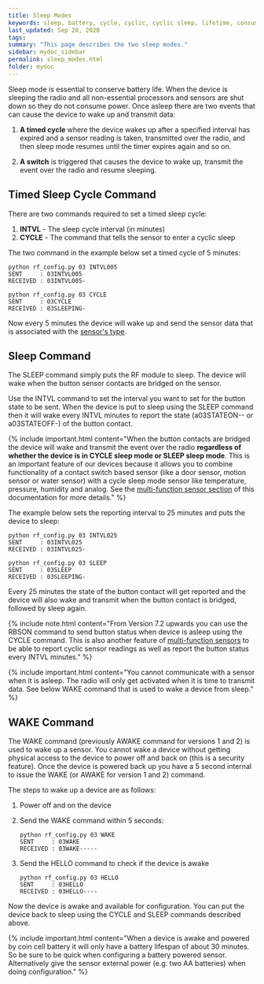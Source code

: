 ```yaml
---
title: Sleep Modes
keywords: sleep, battery, cycle, cyclic, cyclic sleep, lifetime, consumption, type, intvl, ,wake, wake up
last_updated: Sep 28, 2020
tags:  
summary: "This page describes the two sleep modes."
sidebar: mydoc_sidebar
permalink: sleep_modes.html
folder: mydoc
---
```


Sleep mode is essential to conserve battery life. When the device is sleeping the radio and all non-essential processors and sensors are shut down so they do not consume power. Once asleep there are two events that can cause the device to wake up and transmit data:

1. **A timed cycle** where the device wakes up after a specified interval has expired and a sensor reading is taken, transmitted over the radio, and then sleep mode resumes until the timer expires again and so on.

1. **A switch** is triggered that causes the device to wake up, transmit the event over the radio and resume sleeping. 

## Timed Sleep Cycle Command

There are two commands required to set a timed sleep cycle:

1. **INTVL** - The sleep cycle interval (in minutes)
1. **CYCLE** - The command that tells the sensor to enter a cyclic sleep

The two command in the example below set a timed cycle of 5 minutes:

```
python rf_config.py 03 INTVL005
SENT     : 03INTVL005
RECEIVED : 03INTVL005-

python rf_config.py 03 CYCLE
SENT     : 03CYCLE
RECEIVED : 03SLEEPING-
```

Now every 5 minutes the device will wake up and send the sensor data that is associated with the [sensor's type](types.html).

## Sleep Command

The SLEEP command simply puts the RF module to sleep. The device will wake when the button sensor contacts are bridged on the sensor.

Use the INTVL command to set the interval you want to set for the button state to be sent. When the device is put to sleep using the SLEEP command then it will wake every INTVL minutes to report the state (a03STATEON-- or a03STATEOFF-) of the button contact. 

{% include important.html content="When the button contacts are bridged the device will wake and transmit the event over the radio **regardless of whether the device is in CYCLE sleep mode or SLEEP sleep mode**. This is an important feature of our devices because it allows you to combine functionality of a contact switch based sensor (like a door sensor, motion sensor or water sensor) with a cycle sleep mode sensor like temperature, pressure, humidity and analog. See the [multi-function sensor section](multi_function_sensors.html) of this documentation for more details." %} 

The example below sets the reporting interval to 25 minutes and puts the device to sleep:

```
python rf_config.py 03 INTVL025
SENT     : 03INTVL025
RECEIVED : 03INTVL025-

python rf_config.py 03 SLEEP
SENT     : 03SLEEP
RECEIVED : 03SLEEPING-
```
 
Every 25 minutes the state of the button contact will get reported and the device will also wake and transmit when the button contact is bridged, followed by sleep again. 

{% include note.html content="From Version 7.2 upwards you can use the RBSON command to send button status when device is asleep using the CYCLE command. This is also another feature of [multi-function sensors](multi_function_sensors.html) to be able to report cyclic sensor readings as well as report the button status every INTVL minutes." %}  

{% include important.html content="You cannot communicate with a sensor when it is asleep. The radio will only get activated when it is time to transmit data. See below WAKE command that is used to wake a device from sleep." %}

## WAKE Command

The WAKE command (previously AWAKE command for versions 1 and 2) is used to wake up a sensor. You cannot wake a device without getting physical access to the device to power off and back on (this is a security feature). Once the device is powered back up you have a 5 second internal to issue the WAKE (or AWAKE for version 1 and 2) command.

The steps to wake up a device are as follows:

1. Power off and on the device 
1. Send the WAKE command within 5 seconds: 

    ```   
    python rf_config.py 03 WAKE
    SENT     : 03WAKE
    RECEIVED : 03WAKE-----
    ```

1. Send the HELLO command to check if the device is awake 

    ```   
    python rf_config.py 03 HELLO
    SENT     : 03HELLO
    RECEIVED : 03HELLO----
    ```

Now the device is awake and available for configuration. You can put the device back to sleep using the CYCLE and SLEEP commands described above. 

{% include important.html content="When a device is awake and powered by coin cell battery it will only have a battery lifespan of about 30 minutes. So be sure to be quick when configuring a battery powered sensor. Alternatively give the sensor external power (e.g. two AA batteries) when doing configuration." %}


  

